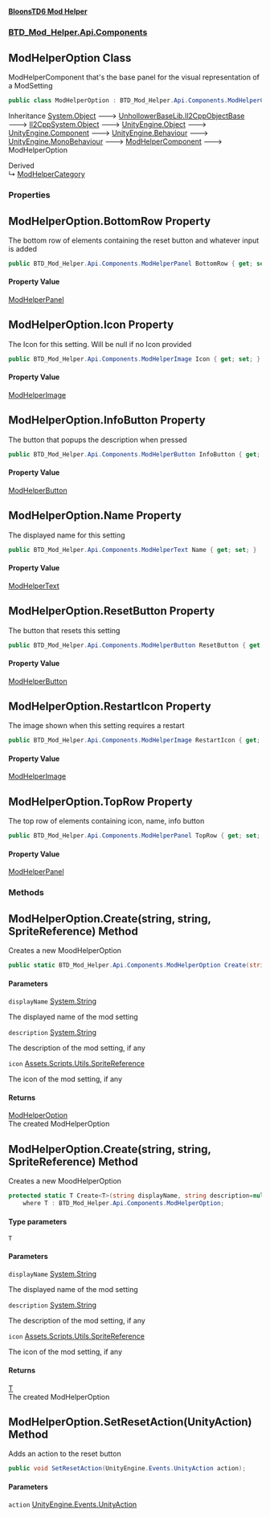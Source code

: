 #### [BloonsTD6 Mod Helper](index.md 'index')
### [BTD_Mod_Helper.Api.Components](index.md#BTD_Mod_Helper.Api.Components 'BTD_Mod_Helper.Api.Components')

## ModHelperOption Class

ModHelperComponent that's the base panel for the visual representation of a ModSetting

```csharp
public class ModHelperOption : BTD_Mod_Helper.Api.Components.ModHelperComponent
```

Inheritance [System.Object](https://docs.microsoft.com/en-us/dotnet/api/System.Object 'System.Object') &#129106; [UnhollowerBaseLib.Il2CppObjectBase](https://docs.microsoft.com/en-us/dotnet/api/UnhollowerBaseLib.Il2CppObjectBase 'UnhollowerBaseLib.Il2CppObjectBase') &#129106; [Il2CppSystem.Object](https://docs.microsoft.com/en-us/dotnet/api/Il2CppSystem.Object 'Il2CppSystem.Object') &#129106; [UnityEngine.Object](https://docs.microsoft.com/en-us/dotnet/api/UnityEngine.Object 'UnityEngine.Object') &#129106; [UnityEngine.Component](https://docs.microsoft.com/en-us/dotnet/api/UnityEngine.Component 'UnityEngine.Component') &#129106; [UnityEngine.Behaviour](https://docs.microsoft.com/en-us/dotnet/api/UnityEngine.Behaviour 'UnityEngine.Behaviour') &#129106; [UnityEngine.MonoBehaviour](https://docs.microsoft.com/en-us/dotnet/api/UnityEngine.MonoBehaviour 'UnityEngine.MonoBehaviour') &#129106; [ModHelperComponent](BTD_Mod_Helper.Api.Components.ModHelperComponent.md 'BTD_Mod_Helper.Api.Components.ModHelperComponent') &#129106; ModHelperOption

Derived  
&#8627; [ModHelperCategory](BTD_Mod_Helper.Api.Components.ModHelperCategory.md 'BTD_Mod_Helper.Api.Components.ModHelperCategory')
### Properties

<a name='BTD_Mod_Helper.Api.Components.ModHelperOption.BottomRow'></a>

## ModHelperOption.BottomRow Property

The bottom row of elements containing the reset button and whatever input is added

```csharp
public BTD_Mod_Helper.Api.Components.ModHelperPanel BottomRow { get; set; }
```

#### Property Value
[ModHelperPanel](BTD_Mod_Helper.Api.Components.ModHelperPanel.md 'BTD_Mod_Helper.Api.Components.ModHelperPanel')

<a name='BTD_Mod_Helper.Api.Components.ModHelperOption.Icon'></a>

## ModHelperOption.Icon Property

The Icon for this setting. Will be null if no Icon provided

```csharp
public BTD_Mod_Helper.Api.Components.ModHelperImage Icon { get; set; }
```

#### Property Value
[ModHelperImage](BTD_Mod_Helper.Api.Components.ModHelperImage.md 'BTD_Mod_Helper.Api.Components.ModHelperImage')

<a name='BTD_Mod_Helper.Api.Components.ModHelperOption.InfoButton'></a>

## ModHelperOption.InfoButton Property

The button that popups the description when pressed

```csharp
public BTD_Mod_Helper.Api.Components.ModHelperButton InfoButton { get; set; }
```

#### Property Value
[ModHelperButton](BTD_Mod_Helper.Api.Components.ModHelperButton.md 'BTD_Mod_Helper.Api.Components.ModHelperButton')

<a name='BTD_Mod_Helper.Api.Components.ModHelperOption.Name'></a>

## ModHelperOption.Name Property

The displayed name for this setting

```csharp
public BTD_Mod_Helper.Api.Components.ModHelperText Name { get; set; }
```

#### Property Value
[ModHelperText](BTD_Mod_Helper.Api.Components.ModHelperText.md 'BTD_Mod_Helper.Api.Components.ModHelperText')

<a name='BTD_Mod_Helper.Api.Components.ModHelperOption.ResetButton'></a>

## ModHelperOption.ResetButton Property

The button that resets this setting

```csharp
public BTD_Mod_Helper.Api.Components.ModHelperButton ResetButton { get; set; }
```

#### Property Value
[ModHelperButton](BTD_Mod_Helper.Api.Components.ModHelperButton.md 'BTD_Mod_Helper.Api.Components.ModHelperButton')

<a name='BTD_Mod_Helper.Api.Components.ModHelperOption.RestartIcon'></a>

## ModHelperOption.RestartIcon Property

The image shown when this setting requires a restart

```csharp
public BTD_Mod_Helper.Api.Components.ModHelperImage RestartIcon { get; set; }
```

#### Property Value
[ModHelperImage](BTD_Mod_Helper.Api.Components.ModHelperImage.md 'BTD_Mod_Helper.Api.Components.ModHelperImage')

<a name='BTD_Mod_Helper.Api.Components.ModHelperOption.TopRow'></a>

## ModHelperOption.TopRow Property

The top row of elements containing icon, name, info button

```csharp
public BTD_Mod_Helper.Api.Components.ModHelperPanel TopRow { get; set; }
```

#### Property Value
[ModHelperPanel](BTD_Mod_Helper.Api.Components.ModHelperPanel.md 'BTD_Mod_Helper.Api.Components.ModHelperPanel')
### Methods

<a name='BTD_Mod_Helper.Api.Components.ModHelperOption.Create(string,string,Assets.Scripts.Utils.SpriteReference)'></a>

## ModHelperOption.Create(string, string, SpriteReference) Method

Creates a new MoodHelperOption

```csharp
public static BTD_Mod_Helper.Api.Components.ModHelperOption Create(string displayName, string description=null, Assets.Scripts.Utils.SpriteReference icon=null);
```
#### Parameters

<a name='BTD_Mod_Helper.Api.Components.ModHelperOption.Create(string,string,Assets.Scripts.Utils.SpriteReference).displayName'></a>

`displayName` [System.String](https://docs.microsoft.com/en-us/dotnet/api/System.String 'System.String')

The displayed name of the mod setting

<a name='BTD_Mod_Helper.Api.Components.ModHelperOption.Create(string,string,Assets.Scripts.Utils.SpriteReference).description'></a>

`description` [System.String](https://docs.microsoft.com/en-us/dotnet/api/System.String 'System.String')

The description of the mod setting, if any

<a name='BTD_Mod_Helper.Api.Components.ModHelperOption.Create(string,string,Assets.Scripts.Utils.SpriteReference).icon'></a>

`icon` [Assets.Scripts.Utils.SpriteReference](https://docs.microsoft.com/en-us/dotnet/api/Assets.Scripts.Utils.SpriteReference 'Assets.Scripts.Utils.SpriteReference')

The icon of the mod setting, if any

#### Returns
[ModHelperOption](BTD_Mod_Helper.Api.Components.ModHelperOption.md 'BTD_Mod_Helper.Api.Components.ModHelperOption')  
The created ModHelperOption

<a name='BTD_Mod_Helper.Api.Components.ModHelperOption.Create_T_(string,string,Assets.Scripts.Utils.SpriteReference)'></a>

## ModHelperOption.Create<T>(string, string, SpriteReference) Method

Creates a new MoodHelperOption

```csharp
protected static T Create<T>(string displayName, string description=null, Assets.Scripts.Utils.SpriteReference icon=null)
    where T : BTD_Mod_Helper.Api.Components.ModHelperOption;
```
#### Type parameters

<a name='BTD_Mod_Helper.Api.Components.ModHelperOption.Create_T_(string,string,Assets.Scripts.Utils.SpriteReference).T'></a>

`T`
#### Parameters

<a name='BTD_Mod_Helper.Api.Components.ModHelperOption.Create_T_(string,string,Assets.Scripts.Utils.SpriteReference).displayName'></a>

`displayName` [System.String](https://docs.microsoft.com/en-us/dotnet/api/System.String 'System.String')

The displayed name of the mod setting

<a name='BTD_Mod_Helper.Api.Components.ModHelperOption.Create_T_(string,string,Assets.Scripts.Utils.SpriteReference).description'></a>

`description` [System.String](https://docs.microsoft.com/en-us/dotnet/api/System.String 'System.String')

The description of the mod setting, if any

<a name='BTD_Mod_Helper.Api.Components.ModHelperOption.Create_T_(string,string,Assets.Scripts.Utils.SpriteReference).icon'></a>

`icon` [Assets.Scripts.Utils.SpriteReference](https://docs.microsoft.com/en-us/dotnet/api/Assets.Scripts.Utils.SpriteReference 'Assets.Scripts.Utils.SpriteReference')

The icon of the mod setting, if any

#### Returns
[T](BTD_Mod_Helper.Api.Components.ModHelperOption.md#BTD_Mod_Helper.Api.Components.ModHelperOption.Create_T_(string,string,Assets.Scripts.Utils.SpriteReference).T 'BTD_Mod_Helper.Api.Components.ModHelperOption.Create<T>(string, string, Assets.Scripts.Utils.SpriteReference).T')  
The created ModHelperOption

<a name='BTD_Mod_Helper.Api.Components.ModHelperOption.SetResetAction(UnityEngine.Events.UnityAction)'></a>

## ModHelperOption.SetResetAction(UnityAction) Method

Adds an action to the reset button

```csharp
public void SetResetAction(UnityEngine.Events.UnityAction action);
```
#### Parameters

<a name='BTD_Mod_Helper.Api.Components.ModHelperOption.SetResetAction(UnityEngine.Events.UnityAction).action'></a>

`action` [UnityEngine.Events.UnityAction](https://docs.microsoft.com/en-us/dotnet/api/UnityEngine.Events.UnityAction 'UnityEngine.Events.UnityAction')